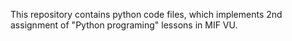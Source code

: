 This repository contains python code files, which implements 2nd assignment of "Python programing" lessons in MIF VU.
